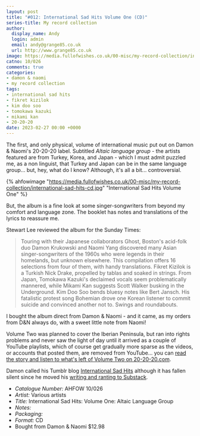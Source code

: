 ```yaml
---
layout: post
title: "#012: International Sad Hits Volume One (CD)"
series-title: My record collection
author:
  display_name: Andy
  login: admin
  email: andy@grange85.co.uk
  url: http://www.grange85.co.uk
image: https://media.fullofwishes.co.uk/00-misc/my-record-collection/international-sad-hits-cd.jpg
catno: 10/026
comments: true
categories:
- damon & naomi
- my record collection
tags:
- international sad hits
- fikret kizilok
- kim doo soo
- tomokawa kazuki
- mikami kan
- 20-20-20
date: 2023-02-27 00:00 +0000
---
```

The first, and only physical, volume of international music put out on Damon & Naomi's 20-20-20 label. Subtitled _Altaic language group_ - the artists featured are from Turkey, Korea, and Japan - which I must admit puzzled me, as a non linguist, that Turkey and Japan can be in the same language group... but, hey, what do I know? Although, it's all a bit... controversial.

{% ahfowimage "https://media.fullofwishes.co.uk/00-misc/my-record-collection/international-sad-hits-cd.jpg" "International Sad Hits Volume One" %}

But, the album is a fine look at some singer-songwriters from beyond my comfort and language zone. The booklet has notes and translations of the lyrics to reassure me.

Stewart Lee reviewed the album for the Sunday Times:

> Touring with their Japanese collaborators Ghost, Boston's acid-folk
duo Damon Krukowski and Naomi Yang discovered many Asian
singer-songwriters of the 1960s who were legends in their homelands,
but unknown elsewhere. This compilation offers 16 selections from four
of them, with handy translations. Fikret Kizilok is a Turkish Nick
Drake, propelled by tablas and soaked in strings. From Japan, Tomokawa
Kazuki's declaimed vocals seem problematically mannered, while Mikami
Kan suggests Scott Walker busking in the Underground. Kim Doo Soo
bends bluesy notes like Bert Jansch. His fatalistic protest song
Bohemian drove one Korean listener to commit suicide and convinced
another not to. Swings and roundabouts.

I bought the album direct from Damon & Naomi - and it came, as my orders from D&N always do, with a sweet little note from Naomi!

Volume Two was planned to cover the Iberian Peninsula, but ran into rights problems and never saw the light of day until it arrived as a couple of YouTube playlists, which of course get gradually more sparse as the videos, or accounts that posted them, are removed from YouTube... you can [read the story and listen to what's left of Volume Two on 20-20-20.com](https://www.20-20-20.com/ish02).

Damon called his Tumblr blog [International Sad Hits](https://internationalsadhits.tumblr.com/) although it has fallen silent since he moved his [writing and ranting to Substack](https://dadadrummer.substack.com/).


 - *Catalogue Number:* AHFOW 10/026
 - *Artist:* Various artists
 - *Title:* International Sad Hits: Volume One: Altaic Language Group
 - *Notes:* 
 - *Packaging:* 
 - *Format:* CD
 - Bought from Damon & Naomi $12.98
